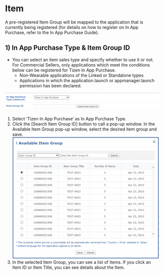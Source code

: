 # Item

A pre-registered Item Group will be mapped to the application that is currently being registered (for details on how to register on In App Purchase, refer to the In App Purchase Guide).

## 1) In App Purchase Type & Item Group ID

- You can select an item sales type and specify whether to use it or not. For Commercial Sellers, only applications which meet the conditions below can be registered for Tizen In App Purchase.
  - Non-Wearable applications of the Linked or Standalone types
  - Applications in which the application.launch or appmanager.launch permission has been declared.

[![img](media/item1-700x83.png)](media/item1.png)

1. Select ‘Tizen In App Purchase’ as In App Purchase Type.
2. Click the [Search Item Group ID] button to call a pop-up window. In the Available Item Group pop-up window, select the desired item group and save.[![img](media/item2-650x539.png)](media/item2.png)
3. In the selected Item Group, you can see a list of items. If you click an Item ID or Item Title, you can see details about the Item.